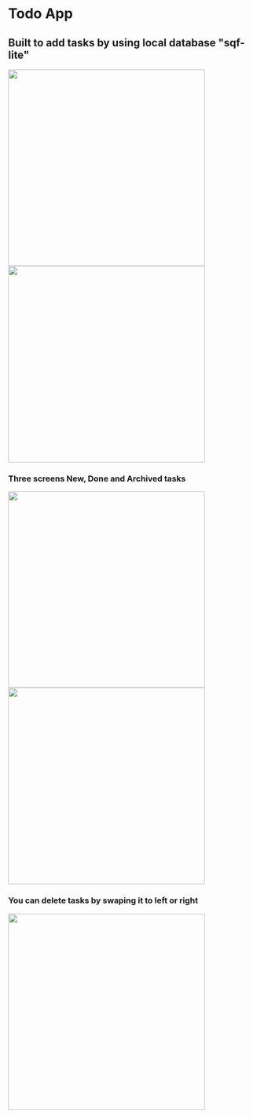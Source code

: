 # Todo App
## Built to add tasks by using local database "sqf-lite" 

<img src="screenshots/one.jpg" width = "400"> <img src="screenshots/two.jpg" width = "400"> 
### Three screens New, Done and Archived tasks 
<img src="screenshots/three.jpg" width = "400"> <img src="screenshots/four.jpg" width = "400"> 
### You can delete tasks by swaping it to left or right
<img src="screenshots/five.jpg" width = "400">
